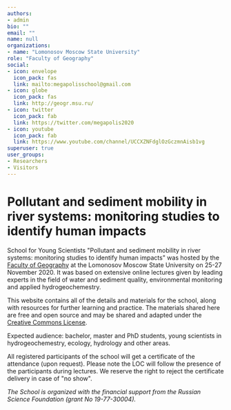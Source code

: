 ```yaml
---
authors:
- admin
bio: ""
email: ""
name: null
organizations:
- name: "Lomonosov Moscow State University"
role: "Faculty of Geography"
social:
- icon: envelope
  icon_pack: fas
  link: mailto:megapolisschool@gmail.com
- icon: globe
  icon_pack: fas
  link: http://geogr.msu.ru/
- icon: twitter
  icon_pack: fab
  link: https://twitter.com/megapolis2020
- icon: youtube
  icon_pack: fab
  link: https://www.youtube.com/channel/UCCXZNFdglOzGczmnAisb1vg
superuser: true
user_groups:
- Researchers
- Visitors
---
```


# Pollutant and sediment mobility in river systems: monitoring studies to identify human impacts

School for Young Scientists "Pollutant and sediment mobility in river systems: monitoring studies to identify human impacts" was hosted by the [Faculty of Geography](http://geogr.msu.ru/) at the Lomonosov Moscow State University on 25-27 November 2020. It was based on extensive online lectures given by leading experts in the field of water and sediment quality, environmental monitoring and applied hydrogeochemestry. 

This website contains all of the details and materials for the school, along with resources for further learning and practice. The materials shared here are free and open source and may be shared and adapted under the [Creative Commons License](https://creativecommons.org/licenses/by/4.0/).

Expected audience: bachelor, master and PhD students, young scientists in hydrogeochemestry, ecology, hydrology and other areas.

All registered participants of the school will get a certificate of the attendance (upon request). Please note the LOC will follow the presence of the participants during lectures. We reserve the right to reject the certificate delivery in case of "no show".


*The School is organized with the financial support from the Russian Science Foundation (grant No 19-77-30004).*
